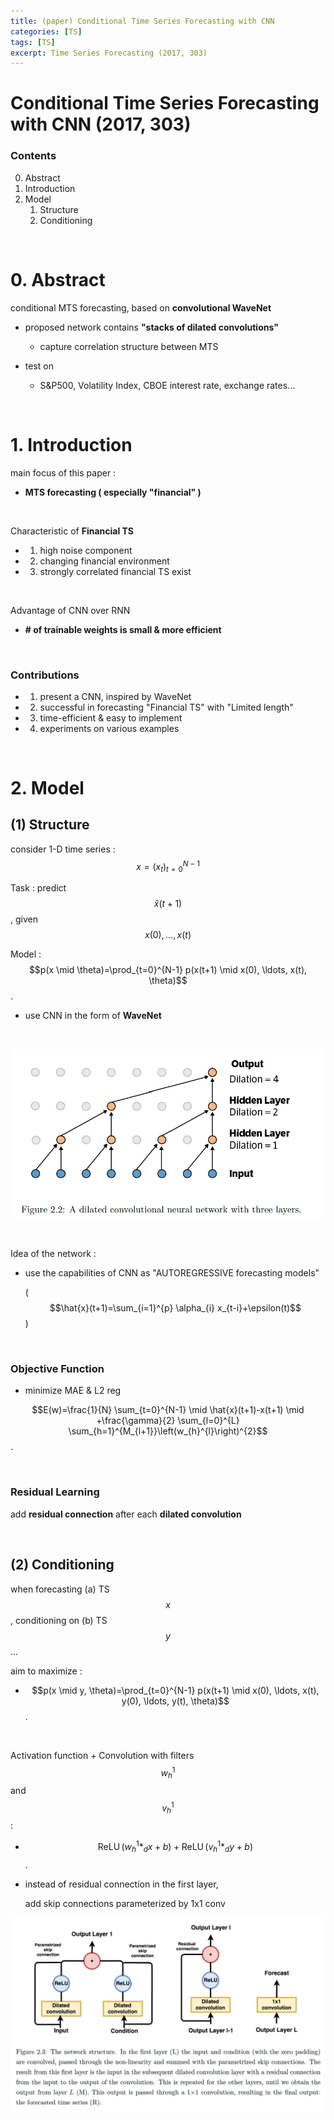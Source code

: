 ```yaml
---
title: (paper) Conditional Time Series Forecasting with CNN
categories: [TS]
tags: [TS]
excerpt: Time Series Forecasting (2017, 303)
---
```


# Conditional Time Series Forecasting with CNN (2017, 303)

<script src="https://cdn.mathjax.org/mathjax/latest/MathJax.js?config=TeX-AMS-MML_HTMLorMML" type="text/javascript"></script>

### Contents

0. Abstract
1. Introduction
2. Model
   1. Structure
   2. Conditioning

<br>

# 0. Abstract

conditional MTS forecasting, based on **convolutional WaveNet**

- proposed network contains **"stacks of dilated convolutions"**
  - capture correlation structure between MTS

- test on
  - S&P500, Volatility Index, CBOE interest rate, exchange rates...

<br>

# 1. Introduction

main focus of this paper :

- **MTS forecasting ( especially "financial" )**

<br>

Characteristic of **Financial TS**

- 1) high noise component
- 2) changing financial environment
- 3) strongly correlated financial TS exist

<br>

Advantage of CNN over RNN

- **\# of trainable weights is small & more efficient**

<br>

### Contributions

- 1) present a CNN, inspired by WaveNet
- 2) successful in forecasting "Financial TS" with "Limited length"
- 3) time-efficient & easy to implement
- 4) experiments on various examples

<br>

# 2. Model

## (1) Structure

consider 1-D time series : $$x=\left(x_{t}\right)_{t=0}^{N-1}$$

Task : predict $$\hat{x}(t+1)$$, given $$x(0), \ldots, x(t)$$

Model : $$p(x \mid \theta)=\prod_{t=0}^{N-1} p(x(t+1) \mid x(0), \ldots, x(t), \theta)$$.

- use CNN in the form of **WaveNet**

<br>

![figure2](/assets/img/ts/img190.png)

<br>

Idea of the network :

- use the capabilities of CNN as "AUTOREGRESSIVE forecasting models"

  ( $$\hat{x}(t+1)=\sum_{i=1}^{p} \alpha_{i} x_{t-i}+\epsilon(t)$$ )

<br>

### Objective Function

- minimize MAE & L2 reg

$$E(w)=\frac{1}{N} \sum_{t=0}^{N-1} \mid \hat{x}(t+1)-x(t+1) \mid +\frac{\gamma}{2} \sum_{l=0}^{L} \sum_{h=1}^{M_{l+1}}\left(w_{h}^{l}\right)^{2}$$.

<br>

### Residual Learning

add **residual connection** after each **dilated convolution**

<br>

## (2) Conditioning

when forecasting (a) TS $$x$$, conditioning on (b) TS $$y$$...

aim to maximize :

- $$p(x \mid y, \theta)=\prod_{t=0}^{N-1} p(x(t+1) \mid x(0), \ldots, x(t), y(0), \ldots, y(t), \theta)$$.

<br>

Activation function + Convolution with filters $$w_{h}^{1}$$ and $$v_{h}^{1}$$ :

- $$\operatorname{ReLU}\left(w_{h}^{1} *_{d} x+b\right)+\operatorname{ReLU}\left(v_{h}^{1} *_{d} y+b\right)$$.

- instead of residual connection in the first layer,

  add skip connections parameterized by 1x1 conv

![figure2](/assets/img/ts/img191.png)

<br>